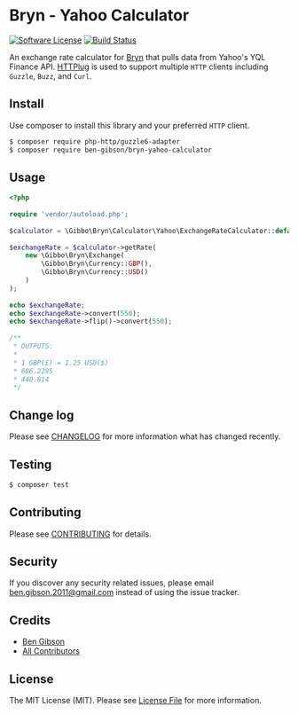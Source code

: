 # Bryn - Yahoo Calculator

[![Software License][ico-license]](LICENSE.md)
[![Build Status](https://travis-ci.org/ben-gibson/bryn-yahoo-calculator.svg?branch=master)](https://travis-ci.org/ben-gibson/bryn-yahoo-calculator)

An exchange rate calculator for [Bryn](https://github.com/ben-gibson/bryn) that pulls data from Yahoo's YQL Finance API. [HTTPlug](http://httplug.io/) 
is used to support multiple `HTTP` clients including `Guzzle`, `Buzz`, and `Curl`.

## Install

Use composer to install this library and your preferred `HTTP` client.

``` bash
$ composer require php-http/guzzle6-adapter
$ composer require ben-gibson/bryn-yahoo-calculator
```

## Usage

``` php
<?php
    
require 'vendor/autoload.php';
    
$calculator = \Gibbo\Bryn\Calculator\Yahoo\ExchangeRateCalculator::default();
    
$exchangeRate = $calculator->getRate(
    new \Gibbo\Bryn\Exchange(
        \Gibbo\Bryn\Currency::GBP(),
        \Gibbo\Bryn\Currency::USD()
    )
);
    
echo $exchangeRate;
echo $exchangeRate->convert(550);
echo $exchangeRate->flip()->convert(550);
    
/**
 * OUTPUTS:
 *
 * 1 GBP(£) = 1.25 USD($)
 * 686.2295
 * 440.814
 */
```

## Change log

Please see [CHANGELOG](CHANGELOG.md) for more information what has changed recently.

## Testing

``` bash
$ composer test
```

## Contributing

Please see [CONTRIBUTING](CONTRIBUTING.md) for details.

## Security

If you discover any security related issues, please email ben.gibson.2011@gmail.com instead of using the issue tracker.

## Credits

- [Ben Gibson][link-author]
- [All Contributors][link-contributors]

## License

The MIT License (MIT). Please see [License File](LICENSE.md) for more information.

[ico-license]: https://img.shields.io/badge/license-MIT-blue.svg?style=flat-square
[link-author]: https://github.com/ben-gibson
[link-contributors]: ../../contributors